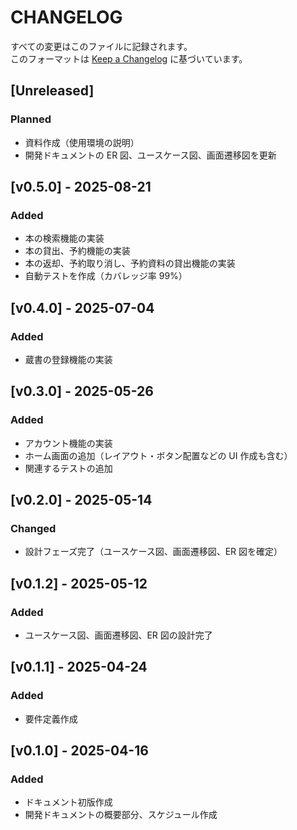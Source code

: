 # CHANGELOG

すべての変更はこのファイルに記録されます。  
このフォーマットは [Keep a Changelog](https://keepachangelog.com/ja/1.1.0/) に基づいています。

## [Unreleased]

### Planned

- 資料作成（使用環境の説明）
- 開発ドキュメントの ER 図、ユースケース図、画面遷移図を更新

## [v0.5.0] - 2025-08-21

### Added

- 本の検索機能の実装
- 本の貸出、予約機能の実装
- 本の返却、予約取り消し、予約資料の貸出機能の実装
- 自動テストを作成（カバレッジ率 99%）

## [v0.4.0] - 2025-07-04

### Added

- 蔵書の登録機能の実装

## [v0.3.0] - 2025-05-26

### Added

- アカウント機能の実装
- ホーム画面の追加（レイアウト・ボタン配置などの UI 作成も含む）
- 関連するテストの追加

## [v0.2.0] - 2025-05-14

### Changed

- 設計フェーズ完了（ユースケース図、画面遷移図、ER 図を確定）

## [v0.1.2] - 2025-05-12

### Added

- ユースケース図、画面遷移図、ER 図の設計完了

## [v0.1.1] - 2025-04-24

### Added

- 要件定義作成

## [v0.1.0] - 2025-04-16

### Added

- ドキュメント初版作成
- 開発ドキュメントの概要部分、スケジュール作成
